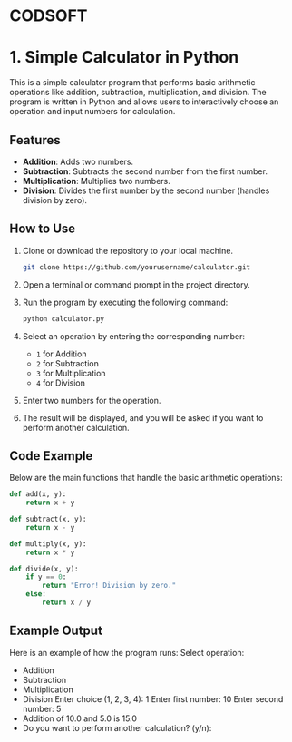 # CODSOFT
# 1. Simple Calculator in Python

This is a simple calculator program that performs basic arithmetic operations like addition, subtraction, multiplication, and division. The program is written in Python and allows users to interactively choose an operation and input numbers for calculation.

## Features

- **Addition**: Adds two numbers.
- **Subtraction**: Subtracts the second number from the first number.
- **Multiplication**: Multiplies two numbers.
- **Division**: Divides the first number by the second number (handles division by zero).

## How to Use

1. Clone or download the repository to your local machine.

    ```bash
    git clone https://github.com/yourusername/calculator.git
    ```

2. Open a terminal or command prompt in the project directory.

3. Run the program by executing the following command:

    ```bash
    python calculator.py
    ```

4. Select an operation by entering the corresponding number:
   - `1` for Addition
   - `2` for Subtraction
   - `3` for Multiplication
   - `4` for Division

5. Enter two numbers for the operation.

6. The result will be displayed, and you will be asked if you want to perform another calculation.

## Code Example

Below are the main functions that handle the basic arithmetic operations:

```python
def add(x, y):
    return x + y

def subtract(x, y):
    return x - y

def multiply(x, y):
    return x * y

def divide(x, y):
    if y == 0:
        return "Error! Division by zero."
    else:
        return x / y
```
## Example Output
Here is an example of how the program runs:
Select operation:
- Addition
- Subtraction
- Multiplication
- Division Enter choice (1, 2, 3, 4): 1 Enter first number: 10 Enter second number: 5
- Addition of 10.0 and 5.0 is 15.0
- Do you want to perform another calculation? (y/n): 
